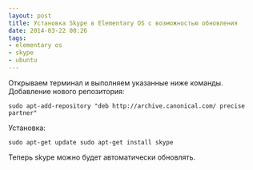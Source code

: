 ```yaml
---
layout: post
title: Установка Skype в Elementary OS с возможностью обновления
date: 2014-03-22 00:26
tags:
- elementary os
- skype
- ubuntu
---
```


Открываем терминал и выполняем указанные ниже команды.
Добавление нового репозитория:

```
sudo apt-add-repository "deb http://archive.canonical.com/ precise partner" 
```

Установка:

```
sudo apt-get update sudo apt-get install skype 
```

Теперь skype можно будет автоматически обновлять.
